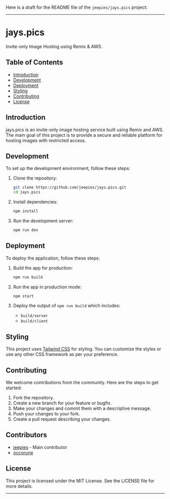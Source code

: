 Here is a draft for the README file of the `jeepies/jays.pics` project:

---

# jays.pics

Invite-only Image Hosting using Remix & AWS.

## Table of Contents
- [Introduction](#introduction)
- [Development](#development)
- [Deployment](#deployment)
- [Styling](#styling)
- [Contributing](#contributing)
- [License](#license)

## Introduction

jays.pics is an invite-only image hosting service built using Remix and AWS. The main goal of this project is to provide a secure and reliable platform for hosting images with restricted access.

## Development

To set up the development environment, follow these steps:

1. Clone the repository:
    ```sh
    git clone https://github.com/jeepies/jays.pics.git
    cd jays.pics
    ```

2. Install dependencies:
    ```sh
    npm install
    ```

3. Run the development server:
    ```sh
    npm run dev
    ```

## Deployment

To deploy the application, follow these steps:

1. Build the app for production:
    ```sh
    npm run build
    ```

2. Run the app in production mode:
    ```sh
    npm start
    ```

3. Deploy the output of `npm run build` which includes:
    - `build/server`
    - `build/client`

## Styling

This project uses [Tailwind CSS](https://tailwindcss.com/) for styling. You can customize the styles or use any other CSS framework as per your preference.

## Contributing

We welcome contributions from the community. Here are the steps to get started:

1. Fork the repository.
2. Create a new branch for your feature or bugfix.
3. Make your changes and commit them with a descriptive message.
4. Push your changes to your fork.
5. Create a pull request describing your changes.

## Contributors

- [jeepies](https://github.com/jeepies) - Main contributor
- [occorune](https://github.com/occorune)

## License

This project is licensed under the MIT License. See the LICENSE file for more details.

---
